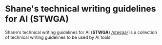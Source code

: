 # Shane's technical writing guidelines for AI (STWGA)

Shane's technical writing guidelines for AI (**STWGA**) *[/stwɪgə/](https://ipa-reader.com/?text=%2Fstw%C9%AAg%C9%99%2F)* is a collection of technical writing guidelines to be used by AI tools.
